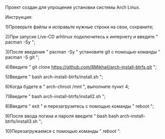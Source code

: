 Проект создан для упрощения установки системы Arch Linux.

Инструкция:

1)Проверьте файлы и исправьте нужные строки на свои, сохраните;

2)При запуске Live-CD arhlinux подключитесь к интернету и введите " pacman -Sy ";

3)После введения " pacman -Sy " установите git с помощью команды " pacman -S git ";

4)Введите " git clone https://github.com/8Mikhail/arch-install-btrfs.git ";

5)Введите " bash  arch-install-btrfs/install.sh ";

6)Когда будете в " arch-chroot /mnt ", выполните пункт 4;

7)Введите " bash arch-install-btrfs/install2.sh ";

8)Введите " exit " и перезагрузитесь с помощью команды " reboot ";

9)После ввода логина и пароля введите " bash bash arch-install-btrfs/install3.sh ";

10)Перезагружаемся с помощью команды " reboot ".
